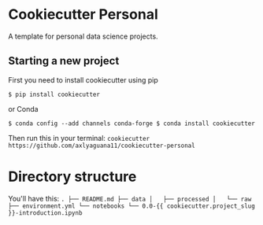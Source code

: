 # Cookiecutter Personal

A template for personal data science projects.

## Starting a new project
First you need to install cookiecutter using pip

``
$ pip install cookiecutter
``

or Conda

``
$ conda config --add channels conda-forge
$ conda install cookiecutter
``

Then run this in your terminal:
``
cookiecutter https://github.com/axlyaguana11/cookiecutter-personal
``

# Directory structure
You'll have this:
``
.
├── README.md
├── data
│   ├── processed
│   └── raw
├── environment.yml
└── notebooks
    └── 0.0-{{ cookiecutter.project_slug }}-introduction.ipynb
``
